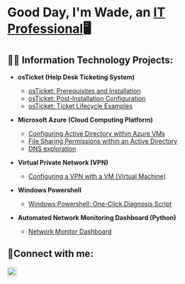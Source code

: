 <h1>Good Day, I'm Wade, an <a href="[https://www.linkedin.com/in/wade-duffus/]">IT Professional</a>🖥️</h1>

<h2>👨‍💻 Information Technology Projects:</h2>

- <b>osTicket (Help Desk Ticketing System)</b>
  - [osTicket: Prerequisites and Installation](https://github.com/blewcheez/osticket-prereqs)
  - [osTicket: Post-Installation Configuration](https://github.com/blewcheez/post-install-config)
  - [osTicket: Ticket Lifecycle Examples](https://github.com/blewcheez/ticket-lifecycle)
- <b>Microsoft Azure (Cloud Computing Platform)</b>
  - [Configuring Active Directory within Azure VMs](https://github.com/blewcheez/configure-ad)
  - [File Sharing Permissions within an Active Directory](https://github.com/blewcheez/file-sharing-permissions)
  - [DNS exploration](https://github.com/blewcheez/exploring-dns)
- <b>Virtual Private Network (VPN)</b>
  - [Configuring a VPN with a VM (Virtual Machine)](https://github.com/blewcheez/vpn-config)
 
- <b>Windows Powershell</b>
  - [Windows Powershell: One-Click Diagnosis Script](https://github.com/blewcheez/one-click-script)
    
- <b>Automated Network Monitoring Dashboard (Python)</b>
  - [Network Monitor Dashboard](https://github.com/blewcheez/network-monitor-dashboard)

    
<h2>🤳Connect with me:</h2>


[<img align="left" alt="Josh | LinkedIn" width="22px" src="https://cdn.jsdelivr.net/npm/simple-icons@v3/icons/linkedin.svg" />][linkedin]


[linkedin]: [https://linkedin.com/in/wade-duffus
